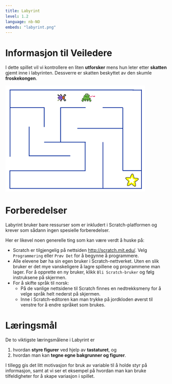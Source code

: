 ```yaml
---
title: Labyrint
level: 1.2
language: nb-NO
embeds: "labyrint.png"
---
```


# Informasjon til Veiledere

I dette spillet vil vi kontrollere en liten __utforsker__ mens hun
leter etter __skatten__ gjemt inne i labyrinten. Dessverre er skatten
beskyttet av den skumle __froskekongen__.

![](labyrint.png)

# Forberedelser

Labyrint bruker bare ressurser som er inkludert i Scratch-platformen og krever som sådann ingen spesielle forberedelser.

Her er likevel noen generelle ting som kan være verdt å huske på:

+ Scratch er tilgjengelig på nettsiden <http://scratch.mit.edu/>. Velg
  `Programmering` eller `Prøv Det` for å begynne å programmere.
+ Alle elevene bør ha sin egen bruker i Scratch-nettverket. Uten en
  slik bruker er det mye vanskeligere å lagre spillene og programmene
  man lager. For å opprette en ny bruker, klikk `Bli Scratch-bruker`
  og følg instruksene på skjermen.
+ For å skifte språk til norsk:
    + På de vanlige nettsidene til Scratch finnes en nedtrekksmeny for
      å velge språk helt nederst på skjermen.
    + Inne i Scratch-editoren kan man trykke på jordkloden øverst til
      venstre for å endre språket som brukes.

# Læringsmål

De to viktigste læringsmålene i Labyrint er

1. hvordan __styre figurer__ ved hjelp av __tastaturet__, og
2. hvordan man kan __tegne egne bakgrunner og figurer__.

I tillegg gis det litt motivasjon for bruk av variable til å holde
styr på informasjon, samt at vi ser et eksempel på hvordan man kan
bruke tilfeldigheter for å skape variasjon i spillet.
